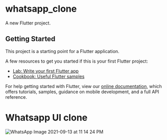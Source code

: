 # whatsapp_clone

A new Flutter project.

## Getting Started

This project is a starting point for a Flutter application.

A few resources to get you started if this is your first Flutter project:

- [Lab: Write your first Flutter app](https://flutter.dev/docs/get-started/codelab)
- [Cookbook: Useful Flutter samples](https://flutter.dev/docs/cookbook)

For help getting started with Flutter, view our
[online documentation](https://flutter.dev/docs), which offers tutorials,
samples, guidance on mobile development, and a full API reference.

# Whatsapp UI clone

![WhatsApp Image 2021-09-13 at 11 14 24 PM](https://user-images.githubusercontent.com/64467851/133131666-1f9d43f7-e6fe-4df4-83e4-37d5e77718d1.jpeg)

